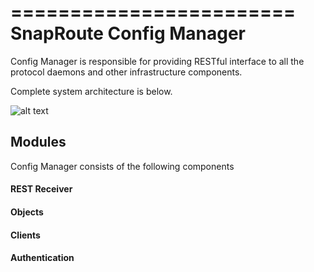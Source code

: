 ========================
SnapRoute Config Manager 
========================

Config Manager is responsible for providing RESTful interface to 
all the protocol daemons and other infrastructure components.

Complete system architecture is below.

![alt text](https://github.com/open-switch/opx-flxconfig/blob/master/docs/SoftwareOverview.png "Architecture")

## Modules

Config Manager consists of the following components
#### REST Receiver
#### Objects 
#### Clients 
#### Authentication 



